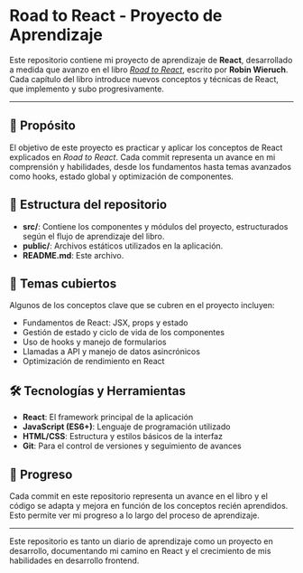 # Road to React - Proyecto de Aprendizaje

Este repositorio contiene mi proyecto de aprendizaje de **React**, desarrollado a medida que avanzo en el libro [*Road to React*](https://www.robinwieruch.de/the-road-to-react/), escrito por **Robin Wieruch**. Cada capítulo del libro introduce nuevos conceptos y técnicas de React, que implemento y subo progresivamente.

---

## 📘 Propósito

El objetivo de este proyecto es practicar y aplicar los conceptos de React explicados en *Road to React*. Cada commit representa un avance en mi comprensión y habilidades, desde los fundamentos hasta temas avanzados como hooks, estado global y optimización de componentes.

## 📂 Estructura del repositorio

- **src/**: Contiene los componentes y módulos del proyecto, estructurados según el flujo de aprendizaje del libro.
- **public/**: Archivos estáticos utilizados en la aplicación.
- **README.md**: Este archivo.

## 🚀 Temas cubiertos

Algunos de los conceptos clave que se cubren en el proyecto incluyen:

- Fundamentos de React: JSX, props y estado
- Gestión de estado y ciclo de vida de los componentes
- Uso de hooks y manejo de formularios
- Llamadas a API y manejo de datos asincrónicos
- Optimización de rendimiento en React

## 🛠️ Tecnologías y Herramientas

- **React**: El framework principal de la aplicación
- **JavaScript (ES6+)**: Lenguaje de programación utilizado
- **HTML/CSS**: Estructura y estilos básicos de la interfaz
- **Git**: Para el control de versiones y seguimiento de avances

## 🔄 Progreso

Cada commit en este repositorio representa un avance en el libro y el código se adapta y mejora en función de los conceptos recién aprendidos. Esto permite ver mi progreso a lo largo del proceso de aprendizaje.

---

Este repositorio es tanto un diario de aprendizaje como un proyecto en desarrollo, documentando mi camino en React y el crecimiento de mis habilidades en desarrollo frontend.
